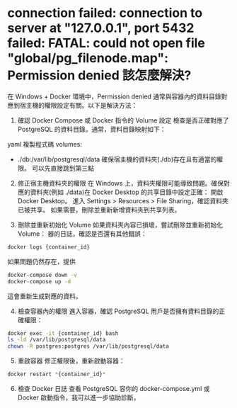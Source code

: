 # connection failed: connection to server at "127.0.0.1", port 5432 failed: FATAL: could not open file "global/pg_filenode.map": Permission denied 該怎麼解決?

在 Windows + Docker 環境中，Permission denied 通常與容器內的資料目錄對應到宿主機的權限設定有關。以下是解決方法：

1. 確認 Docker Compose 或 Docker 指令的 Volume 設定
檢查是否正確對應了 PostgreSQL 的資料目錄。通常，資料目錄映射如下：

yaml
複製程式碼
volumes:
  - ./db:/var/lib/postgresql/data
確保宿主機的資料夾(./db)存在且有適當的權限。
可以先直接跳到第三點

2. 修正宿主機資料夾的權限
在 Windows 上，資料夾權限可能導致問題。確保對應的資料夾(例如 ./data)在 Docker Desktop 的共享目錄中設定正確：
開啟 Docker Desktop。
進入 Settings > Resources > File Sharing，確認資料夾已被共享。
如果需要，刪除並重新新增資料夾到共享列表。

3. 刪除並重新初始化 Volume
如果資料夾內容已損壞，嘗試刪除並重新初始化 Volume：
器的日誌，確認是否還有其他錯誤：

```bash
docker logs {container_id}
```

如果問題仍然存在，提供
```bash
docker-compose down -v
docker-compose up -d
```
這會重新生成對應的資料。

4. 檢查容器內的權限
進入容器，確認 PostgreSQL 用戶是否擁有資料目錄的正確權限：

```bash
docker exec -it {container_id} bash
ls -ld /var/lib/postgresql/data
chown -R postgres:postgres /var/lib/postgresql/data
```

5. 重啟容器
修正權限後，重新啟動容器：

```bash
docker restart *{container_id}*
```

6. 檢查 Docker 日誌
查看 PostgreSQL 容你的 docker-compose.yml 或 Docker 啟動指令，我可以進一步協助診斷。